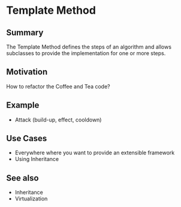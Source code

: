 # Template Method

## Summary

The Template Method defines the steps of an algorithm and allows subclasses to provide the implementation for one or more steps.

## Motivation

How to refactor the Coffee and Tea code?

## Example
- Attack (build-up, effect, cooldown)

## Use Cases
- Everywhere where you want to provide an extensible framework
- Using Inheritance

## See also
- Inheritance
- Virtualization